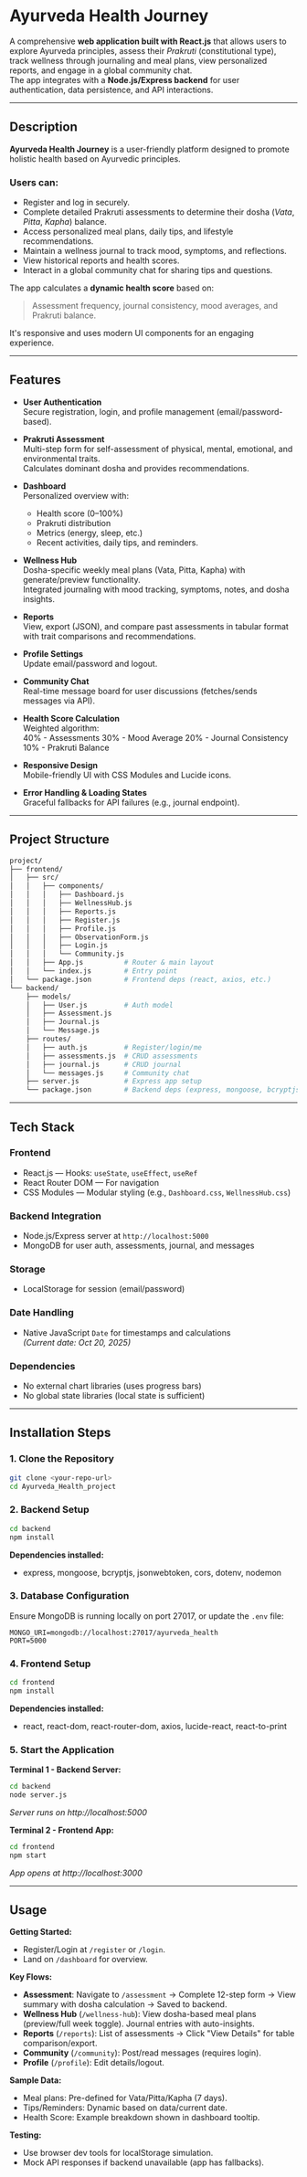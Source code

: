 # Ayurveda Health Journey

A comprehensive **web application built with React.js** that allows users to explore Ayurveda principles, assess their *Prakruti* (constitutional type), track wellness through journaling and meal plans, view personalized reports, and engage in a global community chat.  
The app integrates with a **Node.js/Express backend** for user authentication, data persistence, and API interactions.

---

## Description

**Ayurveda Health Journey** is a user-friendly platform designed to promote holistic health based on Ayurvedic principles.

### Users can:
-  Register and log in securely.
-  Complete detailed Prakruti assessments to determine their dosha (*Vata*, *Pitta*, *Kapha*) balance.
-  Access personalized meal plans, daily tips, and lifestyle recommendations.
-  Maintain a wellness journal to track mood, symptoms, and reflections.
-  View historical reports and health scores.
-  Interact in a global community chat for sharing tips and questions.

The app calculates a **dynamic health score** based on:
> Assessment frequency, journal consistency, mood averages, and Prakruti balance.

It's responsive and uses modern UI components for an engaging experience.

---

## Features

- **User Authentication**  
  Secure registration, login, and profile management (email/password-based).

- **Prakruti Assessment**  
  Multi-step form for self-assessment of physical, mental, emotional, and environmental traits.  
  Calculates dominant dosha and provides recommendations.

- **Dashboard**  
  Personalized overview with:
  - Health score (0–100%)
  - Prakruti distribution
  - Metrics (energy, sleep, etc.)
  - Recent activities, daily tips, and reminders.

- **Wellness Hub**  
  Dosha-specific weekly meal plans (Vata, Pitta, Kapha) with generate/preview functionality.  
  Integrated journaling with mood tracking, symptoms, notes, and dosha insights.

- **Reports**  
  View, export (JSON), and compare past assessments in tabular format with trait comparisons and recommendations.

- **Profile Settings**  
  Update email/password and logout.

- **Community Chat**  
  Real-time message board for user discussions (fetches/sends messages via API).

- **Health Score Calculation**  
  Weighted algorithm:  
    40% - Assessments
    30% - Mood Average
    20% - Journal Consistency
    10% - Prakruti Balance


- **Responsive Design**  
Mobile-friendly UI with CSS Modules and Lucide icons.

- **Error Handling & Loading States**  
Graceful fallbacks for API failures (e.g., journal endpoint).

---

## Project Structure
```bash
project/
├── frontend/
│   ├── src/
│   │   ├── components/
│   │   │   ├── Dashboard.js
│   │   │   ├── WellnessHub.js
│   │   │   ├── Reports.js
│   │   │   ├── Register.js
│   │   │   ├── Profile.js
│   │   │   ├── ObservationForm.js
│   │   │   ├── Login.js
│   │   │   └── Community.js
│   │   ├── App.js          # Router & main layout
│   │   └── index.js        # Entry point
│   └── package.json        # Frontend deps (react, axios, etc.)
└── backend/
    ├── models/
    │   ├── User.js         # Auth model
    │   ├── Assessment.js
    │   ├── Journal.js
    │   └── Message.js
    ├── routes/
    │   ├── auth.js         # Register/login/me
    │   ├── assessments.js  # CRUD assessments
    │   ├── journal.js      # CRUD journal
    │   └── messages.js     # Community chat
    ├── server.js           # Express app setup
    └── package.json        # Backend deps (express, mongoose, bcryptjs)
```
---

## Tech Stack

### Frontend
- React.js — Hooks: `useState`, `useEffect`, `useRef`
- React Router DOM — For navigation
- CSS Modules — Modular styling (e.g., `Dashboard.css`, `WellnessHub.css`)

### Backend Integration
- Node.js/Express server at `http://localhost:5000`
- MongoDB for user auth, assessments, journal, and messages

### Storage
- LocalStorage for session (email/password)  

### Date Handling
- Native JavaScript `Date` for timestamps and calculations  
*(Current date: Oct 20, 2025)*

### Dependencies
- No external chart libraries (uses progress bars)
- No global state libraries (local state is sufficient)

---

## Installation Steps

### 1. Clone the Repository
```bash
git clone <your-repo-url>
cd Ayurveda_Health_project
```

### 2. Backend Setup
```bash
cd backend
npm install
```

**Dependencies installed:**
- express, mongoose, bcryptjs, jsonwebtoken, cors, dotenv, nodemon

### 3. Database Configuration
Ensure MongoDB is running locally on port 27017, or update the `.env` file:
```
MONGO_URI=mongodb://localhost:27017/ayurveda_health
PORT=5000
```

### 4. Frontend Setup
```bash
cd frontend
npm install
```

**Dependencies installed:**
- react, react-dom, react-router-dom, axios, lucide-react, react-to-print

### 5. Start the Application

**Terminal 1 - Backend Server:**
```bash
cd backend
node server.js
```
*Server runs on http://localhost:5000*

**Terminal 2 - Frontend App:**
```bash
cd frontend
npm start
```
*App opens at http://localhost:3000*

---

## Usage
**Getting Started:**
- Register/Login at `/register` or `/login`.
- Land on `/dashboard` for overview.

**Key Flows:**
- **Assessment**: Navigate to `/assessment` → Complete 12-step form → View summary with dosha calculation → Saved to backend.
- **Wellness Hub** (`/wellness-hub`): View dosha-based meal plans (preview/full week toggle). Journal entries with auto-insights.
- **Reports** (`/reports`): List of assessments → Click "View Details" for table comparison/export.
- **Community** (`/community`): Post/read messages (requires login).
- **Profile** (`/profile`): Edit details/logout.

**Sample Data:**
- Meal plans: Pre-defined for Vata/Pitta/Kapha (7 days).
- Tips/Reminders: Dynamic based on data/current date.
- Health Score: Example breakdown shown in dashboard tooltip.

**Testing:**
- Use browser dev tools for localStorage simulation.
- Mock API responses if backend unavailable (app has fallbacks).

